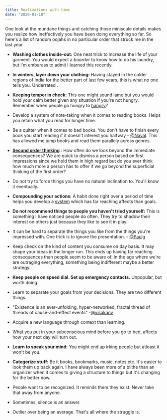 ```yaml
---
title: Realizations with time
date: "2020-01-18"
---
```


One look at the mundane things and catching those miniscule details makes you realize how ineffectively you have been doing everything so far. So here's a list of random oojahs in no particular order that struck me in the last year.

- <b>Washing clothes inside-out:</b> One neat trick to increase the life of your garment. You would expect a *boarder* to know how to do his laundry, but I'm embarass to admit I learned this recently.

- <b>In winters, layer down your clothing:</b> Having stayed in the colder regions of India for the better part of last few years, this is what no one tells you. Underrated .

- <b>Keeping temper in check:</b> This one might sound lame but you would hold your calm better given any situation if you're not hungry. Remember when people go hungry to [hangry](https://www.urbandictionary.com/define.php?term=Hangry)?

- Develop a system of note-taking when it comes to reading books. Helps you retain what you read for longer time.

- Be a quitter when it comes to bad books. You don't have to finish every book you start reading if it doesn't interest you halfway - [@Naval](https://twitter.com/naval). This has allowed me jump books and read them parallely across genres.

- <b>[Second order thinking](https://fs.blog/2016/04/second-order-thinking/)</b> : How often do we look beyond the immediate consequences? We are quick to dismiss a person based on first impressions since we hold them in high regard but do you ever think how much more a person has to offer if we go beyond the superficial thinking of the first order?

- Do not try to force things you have no natural inclination to. You'll know it eventually.

- <b>Compounding your actions:</b> A habit done right over a period of time helps you develop a [system](https://www.scottadamssays.com/2013/11/18/goals-vs-systems/) which has far reaching affects than goals.

- <b>Do not recommend things to people you haven't tried yourself:</b> This is something I have noticed people do often. They try to shadow their interest on others just because they like to see it in play. 

- It can be hard to separate the things you like from the things you're impressed with. One trick is to ignore the presentation. - [@Paulg](https://twitter.com/visakanv)

- Keep check on the kind of content you consume on day basis. It may shape your ideas in the longer run. This ends up having far reaching consequences than people seem to be aware of. In the age where we're are outraging everything, something being indifferent maybe a better strategy.

- <b>Keep people on speed dial. Set up emergency contacts.</b> Unpopular, but worth doing.

- Learn to separate your goals from your decisions. They are two different things.

- "Existence is an ever-unfolding, hyper-networked, fractal thread of threads of cause-and-effect events" -[@visakanv](https://twitter.com/visakanv)

- Acquire a new language through context than learning.

- What you put in your subconscious mind before you go to bed, affects how your next day will turn out.

- <b>Learn to speak your mind:</b> You might end up irking people but atleast it won't be you.

- <b>Categorize stuff:</b> Be it books, bookmarks, music, notes etc. It's easier to look them up back again. I have always been more of a blithe than an organizer when it comes to giving a structure to things but it's changing for the better now.

- People want to be recognized. It reminds them they exist. Never take that away from anyone.

- Sometimes, silence is an answer.

- Outlier over being an average. That's all where the struggle is.